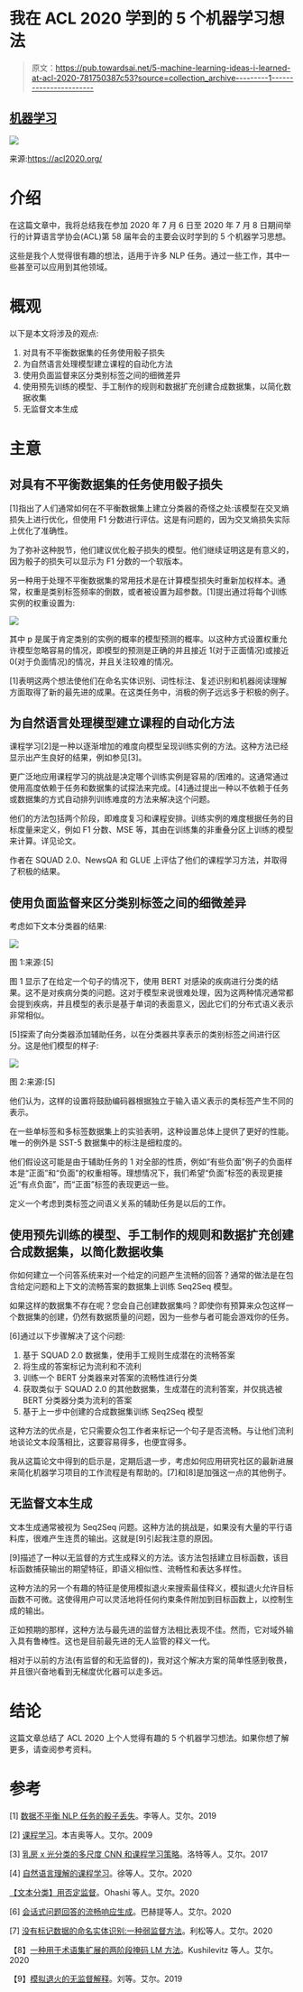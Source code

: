 # 我在 ACL 2020 学到的 5 个机器学习想法

> 原文：<https://pub.towardsai.net/5-machine-learning-ideas-i-learned-at-acl-2020-781750387c53?source=collection_archive---------1----------------------->

## [机器学习](https://towardsai.net/p/category/machine-learning)

![](img/55721c20c1beb7f366a040e9f047e242.png)

来源:https://acl2020.org/

# 介绍

在这篇文章中，我将总结我在参加 2020 年 7 月 6 日至 2020 年 7 月 8 日期间举行的计算语言学协会(ACL)第 58 届年会的主要会议时学到的 5 个机器学习思想。

这些是我个人觉得很有趣的想法，适用于许多 NLP 任务。通过一些工作，其中一些甚至可以应用到其他领域。

# 概观

以下是本文将涉及的观点:

1.  对具有不平衡数据集的任务使用骰子损失
2.  为自然语言处理模型建立课程的自动化方法
3.  使用负面监督来区分类别标签之间的细微差异
4.  使用预先训练的模型、手工制作的规则和数据扩充创建合成数据集，以简化数据收集
5.  无监督文本生成

# 主意

## 对具有不平衡数据集的任务使用骰子损失

[1]指出了人们通常如何在不平衡数据集上建立分类器的奇怪之处:该模型在交叉熵损失上进行优化，但使用 F1 分数进行评估。这是有问题的，因为交叉熵损失实际上优化了准确性。

为了弥补这种脱节，他们建议优化骰子损失的模型。他们继续证明这是有意义的，因为骰子的损失可以显示为 F1 分数的一个软版本。

另一种用于处理不平衡数据集的常用技术是在计算模型损失时重新加权样本。通常，权重是类别标签频率的倒数，或者被设置为超参数。[1]提出通过将每个训练实例的权重设置为:

![](img/dfb526fecadb6ea298a82d49206bd3bf.png)

其中 p 是属于肯定类别的实例的概率的模型预测的概率。以这种方式设置权重允许模型忽略容易的情况，即模型的预测是正确的并且接近 1(对于正面情况)或接近 0(对于负面情况)的情况，并且关注较难的情况。

[1]表明这两个想法使他们在命名实体识别、词性标注、复述识别和机器阅读理解方面取得了新的最先进的成果。在这类任务中，消极的例子远远多于积极的例子。

## 为自然语言处理模型建立课程的自动化方法

课程学习[2]是一种以逐渐增加的难度向模型呈现训练实例的方法。这种方法已经显示出产生良好的结果，例如参见[3]。

更广泛地应用课程学习的挑战是决定哪个训练实例是容易的/困难的。这通常通过使用高度依赖于任务和数据集的试探法来完成。[4]通过提出一种以不依赖于任务或数据集的方式自动排列训练难度的方法来解决这个问题。

他们的方法包括两个阶段，即难度复习和课程安排。训练实例的难度根据任务的目标度量来定义，例如 F1 分数、MSE 等，其由在训练集的非重叠分区上训练的模型来计算。详见论文。

作者在 SQUAD 2.0、NewsQA 和 GLUE 上评估了他们的课程学习方法，并取得了积极的结果。

## 使用负面监督来区分类别标签之间的细微差异

考虑如下文本分类器的结果:

![](img/a1165429f21a98524210e56bcb597884.png)

图 1:来源:[5]

图 1 显示了在给定一个句子的情况下，使用 BERT 对感染的疾病进行分类的结果。这不是对疾病分类的问题。这对于模型来说很难处理，因为这两种情况通常都会提到疾病，并且模型的表示是基于单词的表面意义，因此它们的分布式语义表示非常相似。

[5]探索了向分类器添加辅助任务，以在分类器共享表示的类别标签之间进行区分。这是他们模型的样子:

![](img/4481934f34ae671efbf98c1480b080cc.png)

图 2:来源:[5]

他们认为，这样的设置将鼓励编码器根据独立于输入语义表示的类标签产生不同的表示。

在一些单标签和多标签数据集上的实验表明，这种设置总体上提供了更好的性能。唯一的例外是 SST-5 数据集中的标注是细粒度的。

他们假设这可能是由于辅助任务的 1 对全部的性质，例如“有些负面”例子的负面样本是“正面”和“负面”的权重相等。理想情况下，我们希望“负面”标签的表现更接近“有点负面”，而“正面”标签的表现更远一些。

定义一个考虑到类标签之间语义关系的辅助任务是以后的工作。

## 使用预先训练的模型、手工制作的规则和数据扩充创建合成数据集，以简化数据收集

你如何建立一个问答系统来对一个给定的问题产生流畅的回答？通常的做法是在包含给定问题和上下文的流畅答案的数据集上训练 Seq2Seq 模型。

如果这样的数据集不存在呢？您会自己创建数据集吗？即使你有预算来众包这样一个数据集的创建，仍然有数据质量的问题，因为一些参与者可能会游戏你的任务。

[6]通过以下步骤解决了这个问题:

1.  基于 SQUAD 2.0 数据集，使用手工规则生成潜在的流畅答案
2.  将生成的答案标记为流利和不流利
3.  训练一个 BERT 分类器来对答案的流畅性进行分类
4.  获取类似于 SQUAD 2.0 的其他数据集，生成潜在的流利答案，并仅挑选被 BERT 分类器分类为流利的答案
5.  基于上一步中创建的合成数据集训练 Seq2Seq 模型

这种方法的优点是，它只需要众包工作者来标记一个句子是否流畅。与让他们流利地谈论文本段落相比，这要容易得多，也便宜得多。

我从这篇论文中得到的启示是，定期后退一步，考虑如何应用研究社区的最新进展来简化机器学习项目的工作流程是有帮助的。[7]和[8]是加强这一点的其他例子。

## 无监督文本生成

文本生成通常被视为 Seq2Seq 问题。这种方法的挑战是，如果没有大量的平行语料库，很难产生连贯的输出。这就是[9]引起我注意的原因。

[9]描述了一种以无监督的方式生成释义的方法。该方法包括建立目标函数，该目标函数捕获输出的期望特征，即语义相似性、流畅性和表达多样性。

这种方法的另一个有趣的特征是使用模拟退火来搜索最佳释义，模拟退火允许目标函数不可微。这使得用户可以灵活地将任何约束条件附加到目标函数上，以控制生成的输出。

正如预期的那样，这种方法与最先进的监督方法相比表现不佳。然而，它对域外输入具有鲁棒性。这也是目前最先进的无人监管的释义一代。

相对于以前的方法(有监督的和无监督的)，我对这个解决方案的简单性感到敬畏，并且很兴奋地看到无梯度优化器可以走多远。

# 结论

这篇文章总结了 ACL 2020 上个人觉得有趣的 5 个机器学习想法。如果你想了解更多，请查阅参考资料。

# 参考

[1] [数据不平衡 NLP 任务的骰子丢失](https://arxiv.org/abs/1911.02855)。李等人。艾尔。2019

[2] [课程学习](http://ronan.collobert.com/pub/matos/2009_curriculum_icml.pdf)。本吉奥等人。艾尔。2009

[3] [乳房 x 光分类的多尺度 CNN 和课程学习策略](https://arxiv.org/abs/1707.06978)。洛特等人。艾尔。2017

[4] [自然语言理解的课程学习](https://www.aclweb.org/anthology/2020.acl-main.542/)。徐等人。艾尔。2020

[【文本分类】用否定监督](https://www.aclweb.org/anthology/2020.acl-main.33/)。Ohashi 等人。艾尔。2020

[6] [会话式问题回答的流畅响应生成](https://arxiv.org/abs/2005.10464)。巴赫提等人。艾尔。2020

[7] [没有标记数据的命名实体识别:一种弱监督方法](https://arxiv.org/abs/2004.14723)。利松等人。艾尔。2020

【8】[一种用于术语集扩展的两阶段掩码 LM 方法](https://arxiv.org/abs/2005.01063)。Kushilevitz 等人。艾尔。2020

【9】[模拟退火的无监督解释](https://arxiv.org/abs/1909.03588)。刘等。艾尔。2019